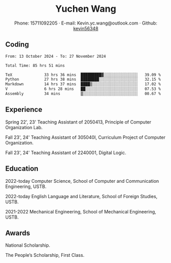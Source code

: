  <center>
     <h1>Yuchen Wang</h1>
     <div>
         <span>
             Phone:
             15711092205
         </span>
         ·
         <span>
             E-mail:
             Kevin.yc.wang@outlook.com
         </span>
         ·
         <span>
             Github:
             <a href="https://github.com/kevin56348">kevin56348</a>
         </span>
     </div>
 </center>

## Coding

<!-- ![Top Langs](https://github-readme-stats.vercel.app/api/top-langs/?username=kevin56348) -->

<!--START_SECTION:waka-->

```txt
From: 13 October 2024 - To: 27 November 2024

Total Time: 85 hrs 51 mins

TeX              33 hrs 36 mins  █████████▓░░░░░░░░░░░░░░░   39.09 %
Python           27 hrs 38 mins  ████████░░░░░░░░░░░░░░░░░   32.15 %
Markdown         14 hrs 37 mins  ████▒░░░░░░░░░░░░░░░░░░░░   17.02 %
V                6 hrs 28 mins   ██░░░░░░░░░░░░░░░░░░░░░░░   07.53 %
Assembly         34 mins         ▒░░░░░░░░░░░░░░░░░░░░░░░░   00.67 %
```

<!--END_SECTION:waka-->

## Experience 

Spring 22', 23' Teaching Assistant of 2050413, Principle of Computer Organization Lab.

Fall 23', 24' Teaching Assistant of 305040I, Curriculum Project of Computer Organization.

Fall 23', 24' Teaching Assistant of 2240001, Digital Logic.

## Education

2022-today Computer Science, School of Computer and Communication Engineering, USTB.

2022-today English Language and Literature, School of Foreign Studies, USTB.

2021-2022 Mechanical Engineering, School of Mechanical Engineering, USTB.

## Awards

National Scholarship.

The People’s Scholarship, First Class.
